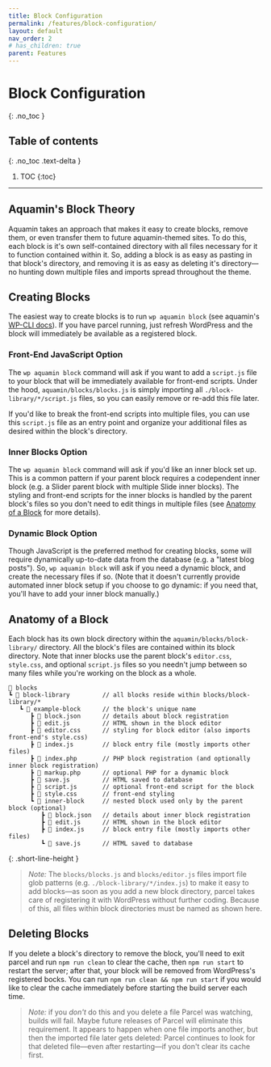 ```yaml
---
title: Block Configuration
permalink: /features/block-configuration/
layout: default
nav_order: 2
# has_children: true
parent: Features
---
```


# Block Configuration
{: .no_toc }

## Table of contents
{: .no_toc .text-delta }

1. TOC
{:toc}

---

## Aquamin's Block Theory

Aquamin takes an approach that makes it easy to create blocks, remove them, or even transfer them to future aquamin-themed sites. To do this, each block is it's own self-contained directory with all files necessary for it to function contained within it. So, adding a block is as easy as pasting in that block's directory, and removing it is as easy as deleting it's directory—no hunting down multiple files and imports spread throughout the theme.

## Creating Blocks
The easiest way to create blocks is to run `wp aquamin block` (see aquamin's [WP-CLI docs](/features/wp-cli/)). If you have parcel running, just refresh WordPress and the block will immediately be available as a registered block.

### Front-End JavaScript Option

The `wp aquamin block` command will ask if you want to add a `script.js` file to your block that will be immediately available for front-end scripts. Under the hood, `aquamin/blocks/blocks.js` is simply importing all `./block-library/*/script.js` files, so you can easily remove or re-add this file later.

If you'd like to break the front-end scripts into multiple files, you can use this `script.js` file as an entry point and organize your additional files as desired within the block's directory.

### Inner Blocks Option

The `wp aquamin block` command will ask if you'd like an inner block set up. This is a common pattern if your parent block requires a codependent inner block (e.g. a Slider parent block with multiple Slide inner blocks). The styling and front-end scripts for the inner blocks is handled by the parent block's files so you don't need to edit things in multiple files (see [Anatomy of a Block](#anatomy-of-a-block) for more details).

### Dynamic Block Option

Though JavaScript is the preferred method for creating blocks, some will require dynamically up-to-date data from the database (e.g. a "latest blog posts"). So, `wp aquamin block` will ask if you need a dynamic block, and create the necessary files if so. (Note that it doesn't currently provide automated inner block setup if you choose to go dynamic: if you need that, you'll have to add your inner block manually.)

## Anatomy of a Block

Each block has its own block directory within the `aquamin/blocks/block-library/` directory. All the block's files are contained within its block directory. Note that inner blocks use the parent block's `editor.css`, `style.css`, and optional `script.js` files so you needn't jump between so many files while you're working on the block as a whole.

```
📂 blocks
┗ 📂 block-library         // all blocks reside within blocks/block-library/*
   ┗ 📂 example-block      // the block's unique name
      ┣ 📄 block.json      // details about block registration
      ┣ 📄 edit.js         // HTML shown in the block editor
      ┣ 📄 editor.css      // styling for block editor (also imports front-end's style.css)
      ┣ 📄 index.js        // block entry file (mostly imports other files)
      ┣ 📄 index.php       // PHP block registration (and optionally inner block registration)
      ┣ 📄 markup.php      // optional PHP for a dynamic block
      ┣ 📄 save.js         // HTML saved to database
      ┣ 📄 script.js       // optional front-end script for the block
      ┣ 📄 style.css       // front-end styling
      ┗ 📂 inner-block     // nested block used only by the parent block (optional)
         ┣ 📄 block.json   // details about inner block registration
         ┣ 📄 edit.js      // HTML shown in the block editor
         ┣ 📄 index.js     // block entry file (mostly imports other files)
         ┗ 📄 save.js      // HTML saved to database
```
{: .short-line-height }

> _Note:_ The `blocks/blocks.js` and `blocks/editor.js` files import file glob patterns (e.g. `./block-library/*/index.js`) to make it easy to add blocks—as soon as you add a new block directory, parcel takes care of registering it with WordPress without further coding. Because of this, all files within block directories must be named as shown here.

## Deleting Blocks

If you delete a block's directory to remove the block, you'll need to exit parcel and run `npm run clean` to clear the cache, then `npm run start` to restart the server; after that, your block will be removed from WordPress's registered bocks. You can run `npm run clean && npm run start` if you would like to clear the cache immediately before starting the build server each time.

> _Note:_ if you _don't_ do this and you delete a file Parcel was watching, builds will fail. Maybe future releases of Parcel will eliminate this requirement. It appears to happen when one file imports another, but then the imported file later gets deleted: Parcel continues to look for that deleted file—even after restarting—if you don't clear its cache first.